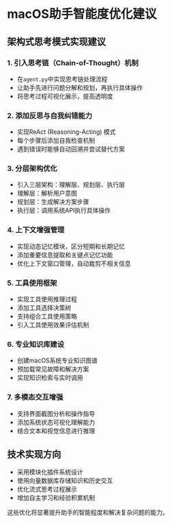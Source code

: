 # macOS助手智能度优化建议

## 架构式思考模式实现建议

### 1. 引入思考链（Chain-of-Thought）机制
- 在`agent.py`中实现思考链处理流程
- 让助手先进行问题分解和规划，再执行具体操作
- 将思考过程可视化展示，提高透明度

### 2. 添加反思与自我纠错能力
- 实现ReAct (Reasoning-Acting) 模式
- 每个步骤后添加自我检查机制
- 遇到错误时能够自动回溯并尝试替代方案

### 3. 分层架构优化
- 引入三层架构：理解层、规划层、执行层
- 理解层：解析用户意图
- 规划层：生成解决方案步骤
- 执行层：调用系统API执行具体操作

### 4. 上下文增强管理
- 实现动态记忆模块，区分短期和长期记忆
- 添加重要信息提取和关键点记忆功能
- 优化上下文窗口管理，自动裁剪不相关信息

### 5. 工具使用框架
- 实现工具使用推理过程
- 添加工具选择决策树
- 支持组合工具使用策略
- 引入工具使用效果评估机制

### 6. 专业知识库建设
- 创建macOS系统专业知识图谱
- 预加载常见故障和解决方案
- 实现知识检索与实时调用

### 7. 多模态交互增强
- 支持界面截图分析和操作指导
- 添加系统状态可视化理解能力
- 结合文本和视觉信息进行推理

## 技术实现方向

- 采用模块化插件系统设计
- 使用向量数据库存储知识和历史交互
- 优化流式思考过程展示
- 增加自主学习和经验积累机制

这些优化将显著提升助手的智能程度和解决复杂问题的能力。